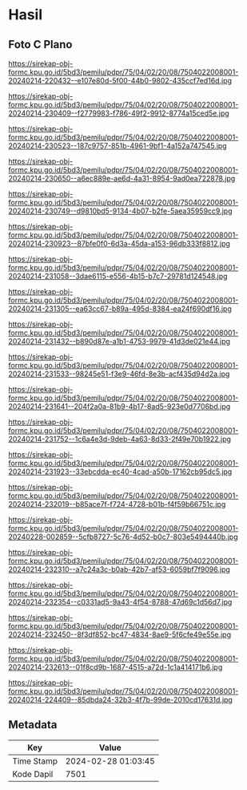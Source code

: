 # Hasil

## Foto C Plano

https://sirekap-obj-formc.kpu.go.id/5bd3/pemilu/pdpr/75/04/02/20/08/7504022008001-20240214-220432--e107e80d-5f00-44b0-9802-435ccf7ed16d.jpg

https://sirekap-obj-formc.kpu.go.id/5bd3/pemilu/pdpr/75/04/02/20/08/7504022008001-20240214-230409--f2779983-f786-49f2-9912-8774a15ced5e.jpg

https://sirekap-obj-formc.kpu.go.id/5bd3/pemilu/pdpr/75/04/02/20/08/7504022008001-20240214-230523--187c9757-851b-4961-9bf1-4a152a747545.jpg

https://sirekap-obj-formc.kpu.go.id/5bd3/pemilu/pdpr/75/04/02/20/08/7504022008001-20240214-230650--a6ec889e-ae6d-4a31-8954-9ad0ea722878.jpg

https://sirekap-obj-formc.kpu.go.id/5bd3/pemilu/pdpr/75/04/02/20/08/7504022008001-20240214-230749--d9810bd5-9134-4b07-b2fe-5aea35959cc9.jpg

https://sirekap-obj-formc.kpu.go.id/5bd3/pemilu/pdpr/75/04/02/20/08/7504022008001-20240214-230923--87bfe0f0-6d3a-45da-a153-96db333f8812.jpg

https://sirekap-obj-formc.kpu.go.id/5bd3/pemilu/pdpr/75/04/02/20/08/7504022008001-20240214-231058--3dae6115-e556-4b15-b7c7-29781d124548.jpg

https://sirekap-obj-formc.kpu.go.id/5bd3/pemilu/pdpr/75/04/02/20/08/7504022008001-20240214-231305--ea63cc67-b89a-495d-8384-ea24f690df16.jpg

https://sirekap-obj-formc.kpu.go.id/5bd3/pemilu/pdpr/75/04/02/20/08/7504022008001-20240214-231432--b890d87e-a1b1-4753-9979-41d3de021e44.jpg

https://sirekap-obj-formc.kpu.go.id/5bd3/pemilu/pdpr/75/04/02/20/08/7504022008001-20240214-231533--98245e51-f3e9-46fd-8e3b-acf435d94d2a.jpg

https://sirekap-obj-formc.kpu.go.id/5bd3/pemilu/pdpr/75/04/02/20/08/7504022008001-20240214-231641--204f2a0a-81b9-4b17-8ad5-923e0d7706bd.jpg

https://sirekap-obj-formc.kpu.go.id/5bd3/pemilu/pdpr/75/04/02/20/08/7504022008001-20240214-231752--1c6a4e3d-9deb-4a63-8d33-2f49e70b1922.jpg

https://sirekap-obj-formc.kpu.go.id/5bd3/pemilu/pdpr/75/04/02/20/08/7504022008001-20240214-231923--33ebcdda-ec40-4cad-a50b-17162cb95dc5.jpg

https://sirekap-obj-formc.kpu.go.id/5bd3/pemilu/pdpr/75/04/02/20/08/7504022008001-20240214-232019--b85ace7f-f724-4728-b01b-f4f59b66751c.jpg

https://sirekap-obj-formc.kpu.go.id/5bd3/pemilu/pdpr/75/04/02/20/08/7504022008001-20240228-002859--5cfb8727-5c76-4d52-b0c7-803e5494440b.jpg

https://sirekap-obj-formc.kpu.go.id/5bd3/pemilu/pdpr/75/04/02/20/08/7504022008001-20240214-232310--a7c24a3c-b0ab-42b7-af53-6059bf7f9096.jpg

https://sirekap-obj-formc.kpu.go.id/5bd3/pemilu/pdpr/75/04/02/20/08/7504022008001-20240214-232354--c0331ad5-9a43-4f54-8788-47d69c1d56d7.jpg

https://sirekap-obj-formc.kpu.go.id/5bd3/pemilu/pdpr/75/04/02/20/08/7504022008001-20240214-232450--8f3df852-bc47-4834-8ae9-5f6cfe49e55e.jpg

https://sirekap-obj-formc.kpu.go.id/5bd3/pemilu/pdpr/75/04/02/20/08/7504022008001-20240214-232613--01f8cd9b-1687-4515-a72d-1c1a414171b6.jpg

https://sirekap-obj-formc.kpu.go.id/5bd3/pemilu/pdpr/75/04/02/20/08/7504022008001-20240214-224409--85dbda24-32b3-4f7b-99de-2010cd17631d.jpg


## Metadata

| Key        | Value               |
| ---------- | ------------------- |
| Time Stamp | 2024-02-28 01:03:45 |
| Kode Dapil | 7501                |



